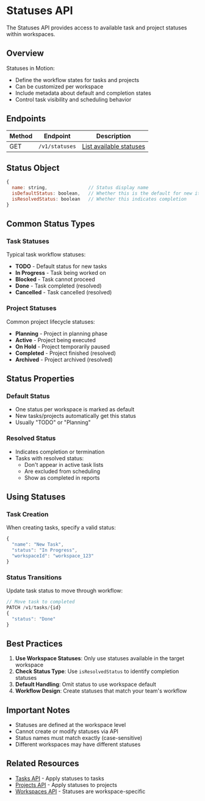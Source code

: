 # Statuses API

The Statuses API provides access to available task and project statuses within workspaces.

## Overview

Statuses in Motion:
- Define the workflow states for tasks and projects
- Can be customized per workspace
- Include metadata about default and completion states
- Control task visibility and scheduling behavior

## Endpoints

| Method | Endpoint | Description |
|--------|----------|-------------|
| GET | `/v1/statuses` | [List available statuses](./list-statuses.md) |

## Status Object

```javascript
{
  name: string,               // Status display name
  isDefaultStatus: boolean,   // Whether this is the default for new items
  isResolvedStatus: boolean   // Whether this indicates completion
}
```

## Common Status Types

### Task Statuses

Typical task workflow statuses:
- **TODO** - Default status for new tasks
- **In Progress** - Task being worked on
- **Blocked** - Task cannot proceed
- **Done** - Task completed (resolved)
- **Cancelled** - Task cancelled (resolved)

### Project Statuses

Common project lifecycle statuses:
- **Planning** - Project in planning phase
- **Active** - Project being executed
- **On Hold** - Project temporarily paused
- **Completed** - Project finished (resolved)
- **Archived** - Project archived (resolved)

## Status Properties

### Default Status

- One status per workspace is marked as default
- New tasks/projects automatically get this status
- Usually "TODO" or "Planning"

### Resolved Status

- Indicates completion or termination
- Tasks with resolved status:
  - Don't appear in active task lists
  - Are excluded from scheduling
  - Show as completed in reports

## Using Statuses

### Task Creation

When creating tasks, specify a valid status:
```javascript
{
  "name": "New Task",
  "status": "In Progress",
  "workspaceId": "workspace_123"
}
```

### Status Transitions

Update task status to move through workflow:
```javascript
// Move task to completed
PATCH /v1/tasks/{id}
{
  "status": "Done"
}
```

## Best Practices

1. **Use Workspace Statuses**: Only use statuses available in the target workspace
2. **Check Status Type**: Use `isResolvedStatus` to identify completion statuses
3. **Default Handling**: Omit status to use workspace default
4. **Workflow Design**: Create statuses that match your team's workflow

## Important Notes

- Statuses are defined at the workspace level
- Cannot create or modify statuses via API
- Status names must match exactly (case-sensitive)
- Different workspaces may have different statuses

## Related Resources

- [Tasks API](../tasks/) - Apply statuses to tasks
- [Projects API](../projects/) - Apply statuses to projects
- [Workspaces API](../workspaces/) - Statuses are workspace-specific